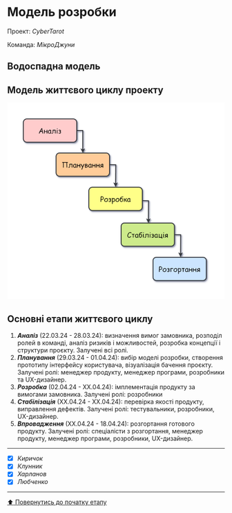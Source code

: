 # Модель розробки

Проект: *CyberTarot*

Команда: *МікроДжуни*

## Водоспадна модель

## Модель життєвого циклу проекту

![](/docs/2.Planning/other/Водоспадна_модель_розробки.drawio.png)

## Основні етапи життєвого циклу

1. ***Аналіз*** (22.03.24 - 28.03.24): визначення вимог замовника, розподіл ролей в команді, аналіз ризиків і можливостей, розробка концепції і структури проєкту. Залучені всі ролі.
2. ***Планування*** (29.03.24 - 01.04.24): вибір моделі розробки, створення прототипу інтерфейсу користувача, візуалізація бачення проєкту. Залучені ролі: менеджер продукту, менеджер програми, розробники та UX-дизайнер.
3. ***Розробка*** (02.04.24 - ХХ.04.24): імплементація продукту за вимогами замовника. Залучені ролі: розробники
4. ***Стабілізація*** (ХХ.04.24 - ХХ.04.24): перевірка якості продукту, виправлення дефектів. Залучені ролі: тестувальники, розробники, UX-дизайнер.
5. ***Впровадження*** (ХХ.04.24 - 18.04.24): розгортання готового продукту. Залучені ролі: спеціалісти з розгортання, менеджер продукту, менеджер програми, розробники, UX-дизайнер.

---

- [x] *Киричок*
- [x] *Клунник*
- [x] *Харланов*
- [x] *Любченко*

---
[:arrow_up: Повернутись до початку етапу](/docs/2.Planning/README.md)
